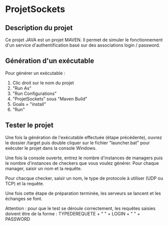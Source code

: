 # ProjetSockets

## Description du projet

Ce projet JAVA est un projet MAVEN. 
Il permet de simuler le fonctionnement d'un service d'authentification basé sur des associations login / password.

## Génération d'un exécutable 

Pour générer un exécutable :
1. Clic droit sur le nom du projet 
2. "Run As"
3. "Run Configurations"
4. "ProjetSockets" sous "Maven Build"
5. Goals = "install"
6. "Run"

## Tester le projet 

Une fois la génération de l'exécutable effectuée (étape précédente), ouvrez le dossier /target puis double cliquer sur le fichier "launcher.bat" pour exécuter le projet dans la console Windows.

Une fois la console ouverte, entrez le nombre d'instances de managers puis le nombre d'instances de checkers que vous voulez générer.
Pour chaque manager, saisir un nom et la requête.

Pour chacque checker, saisir un nom, le type de protocole à utiliser (UDP ou TCP) et la requête.

Une fois cette étape de préparation terminée, les serveurs se lancent et les échanges se font.

Attention : pour que le test se déroule correctement, les requêtes saisies doivent être de la forme : TYPEDEREQUETE + " " + LOGIN + " " + PASSWORD
